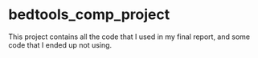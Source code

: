 # bedtools_comp_project
This project contains all the code that I used in my final report, and some code that I ended up not using.
